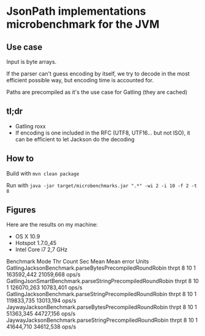# JsonPath implementations microbenchmark for the JVM

## Use case

Input is byte arrays.

If the parser can't guess encoding by itself, we try to decode in the most efficient possible way, but encoding time is accounted for.

Paths are precompiled as it's the use case for Gatling (they are cached)

## tl;dr

* Gatling roxx
* If encoding is one included in the RFC (UTF8, UTF16... but not ISO), it can be efficient to let Jackson do the decoding

## How to

Build with `mvn clean package`

Run with `java -jar target/microbenchmarks.jar ".*" -wi 2 -i 10 -f 2 -t 8`

## Figures

Here are the results on my machine:

* OS X 10.9
* Hotspot 1.7.0_45
* Intel Core i7 2,7 GHz

Benchmark                                                      Mode Thr     Count  Sec         Mean   Mean error    Units
GatlingJacksonBenchmark.parseBytesPrecompiledRoundRobin       thrpt   8        10    1   163592,442    21059,668    ops/s
GatlingJsonSmartBenchmark.parseStringPrecompiledRoundRobin    thrpt   8        10    1   126070,263    10783,401    ops/s
GatlingJacksonBenchmark.parseStringPrecompiledRoundRobin      thrpt   8        10    1   119833,735    13013,194    ops/s
JaywayJacksonBenchmark.parseBytesPrecompiledRoundRobin        thrpt   8        10    1    51363,345    44727,156    ops/s
JaywayJacksonBenchmark.parseStringPrecompiledRoundRobin       thrpt   8        10    1    41644,710    34612,538    ops/s
